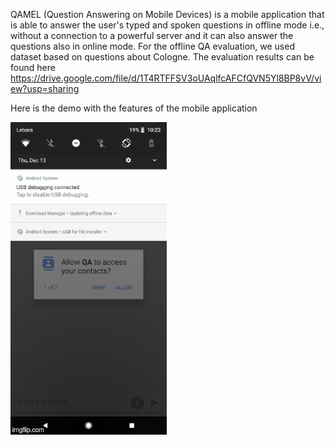 QAMEL (Question Answering on Mobile Devices) is a mobile application that is able to answer the user's typed and spoken questions in offline mode i.e., without a  connection to a powerful server and it can also answer the questions also in online mode. For the offline QA evaluation, we used dataset based on questions about Cologne. The evaluation results can be found here https://drive.google.com/file/d/1T4RTFFSV3oUAqlfcAFCfQVN5Yl8BP8vV/view?usp=sharing

Here is the demo with the features of the mobile application

![](OQA.gif)


